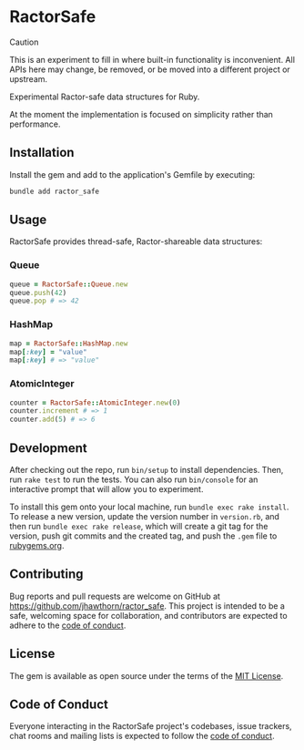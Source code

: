 # RactorSafe

> [!CAUTION]
> This is an experiment to fill in where built-in functionality is inconvenient. All APIs here may change, be removed, or be moved into a different project or upstream.

Experimental Ractor-safe data structures for Ruby.

At the moment the implementation is focused on simplicity rather than performance.

## Installation

Install the gem and add to the application's Gemfile by executing:

```bash
bundle add ractor_safe
```

## Usage

RactorSafe provides thread-safe, Ractor-shareable data structures:

### Queue
```ruby
queue = RactorSafe::Queue.new
queue.push(42)
queue.pop # => 42
```

### HashMap
```ruby
map = RactorSafe::HashMap.new
map[:key] = "value"
map[:key] # => "value"
```

### AtomicInteger
```ruby
counter = RactorSafe::AtomicInteger.new(0)
counter.increment # => 1
counter.add(5) # => 6
```

## Development

After checking out the repo, run `bin/setup` to install dependencies. Then, run `rake test` to run the tests. You can also run `bin/console` for an interactive prompt that will allow you to experiment.

To install this gem onto your local machine, run `bundle exec rake install`. To release a new version, update the version number in `version.rb`, and then run `bundle exec rake release`, which will create a git tag for the version, push git commits and the created tag, and push the `.gem` file to [rubygems.org](https://rubygems.org).

## Contributing

Bug reports and pull requests are welcome on GitHub at https://github.com/jhawthorn/ractor_safe. This project is intended to be a safe, welcoming space for collaboration, and contributors are expected to adhere to the [code of conduct](https://github.com/jhawthorn/ractor_safe/blob/main/CODE_OF_CONDUCT.md).

## License

The gem is available as open source under the terms of the [MIT License](https://opensource.org/licenses/MIT).

## Code of Conduct

Everyone interacting in the RactorSafe project's codebases, issue trackers, chat rooms and mailing lists is expected to follow the [code of conduct](https://github.com/jhawthorn/ractor_safe/blob/main/CODE_OF_CONDUCT.md).
